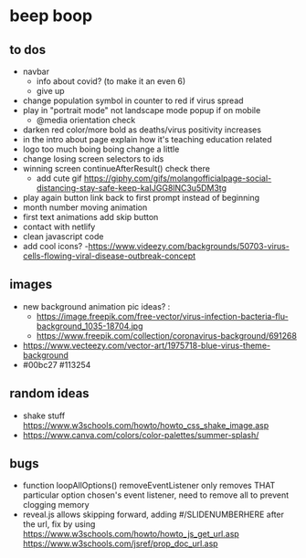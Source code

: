 # beep boop
## to dos
- navbar
	- info about covid? (to make it an even 6)
	- give up
- change population symbol in counter to red if virus spread
- play in "portrait mode" not landscape mode popup if on mobile
	- @media orientation check
- darken red color/more bold as deaths/virus positivity increases
- in the intro about page explain how it's teaching education related
- logo too much boing boing change a little
- change losing screen selectors to ids
- winning screen continueAfterResult() check there
	- add cute gif https://giphy.com/gifs/molangofficialpage-social-distancing-stay-safe-keep-kaIJGG8lNC3u5DM3tg
- play again button link back to first prompt instead of beginning
- month number moving animation
- first text animations add skip button
- contact with netlify
- clean javascript code
- add cool icons?
-https://www.videezy.com/backgrounds/50703-virus-cells-flowing-viral-disease-outbreak-concept

## images 
- new background animation pic ideas? :
	- https://image.freepik.com/free-vector/virus-infection-bacteria-flu-background_1035-18704.jpg
	- https://www.freepik.com/collection/coronavirus-background/691268
- https://www.vecteezy.com/vector-art/1975718-blue-virus-theme-background
- #00bc27 #113254

## random ideas
- shake stuff https://www.w3schools.com/howto/howto_css_shake_image.asp
- https://www.canva.com/colors/color-palettes/summer-splash/

## bugs 
- function loopAllOptions() removeEventListener only removes THAT particular option chosen's event listener, need to remove all to prevent clogging memory
- reveal.js allows skipping forward, adding #/SLIDENUMBERHERE after the url, fix by using https://www.w3schools.com/howto/howto_js_get_url.asp https://www.w3schools.com/jsref/prop_doc_url.asp